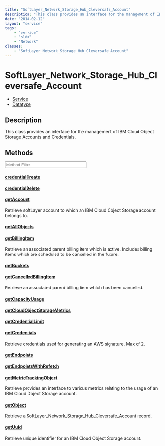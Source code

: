 ```yaml
---
title: "SoftLayer_Network_Storage_Hub_Cleversafe_Account"
description: "This class provides an interface for the management of IBM Cloud Object Storage Accounts and Credentials."
date: "2018-02-12"
layout: "service"
tags:
    - "service"
    - "sldn"
    - "Network"
classes:
    - "SoftLayer_Network_Storage_Hub_Cleversafe_Account"
---
```

# SoftLayer_Network_Storage_Hub_Cleversafe_Account
<div id='service-datatype'>
    <ul id='sldn-reference-tabs'>
    <li id='service'> <a href='/reference/services/SoftLayer_Network_Storage_Hub_Cleversafe_Account' >Service</a></li>    <li id='datatype'> <a href='/reference/datatypes/SoftLayer_Network_Storage_Hub_Cleversafe_Account' >Datatype</a></li>
    </ul>
</div>

## Description
This class provides an interface for the management of IBM Cloud Object Storage Accounts and Credentials. 



        
<div id="properties" class="content service-content">

## Methods

<div class="view-filters">
    <div class="clearfix">
        <div class="search-input-box">
            <input placeholder="Method Filter" onkeyup="titleSearch(inputId='edit-combine', divId='method-div', elementClass='method-row')" 
                type="text" id="edit-combine" value="" size="30" maxlength="128" class="form-text">
        </div>
    </div>
</div>

<div id="method-div">

<div class="method-row">

#### [credentialCreate](/reference/services/SoftLayer_Network_Storage_Hub_Cleversafe_Account/credentialCreate)

</div>

<div class="method-row">

#### [credentialDelete](/reference/services/SoftLayer_Network_Storage_Hub_Cleversafe_Account/credentialDelete)

</div>

<div class="method-row">

#### [getAccount](/reference/services/SoftLayer_Network_Storage_Hub_Cleversafe_Account/getAccount)
Retrieve softLayer account to which an IBM Cloud Object Storage account belongs to.
</div>

<div class="method-row">

#### [getAllObjects](/reference/services/SoftLayer_Network_Storage_Hub_Cleversafe_Account/getAllObjects)

</div>

<div class="method-row">

#### [getBillingItem](/reference/services/SoftLayer_Network_Storage_Hub_Cleversafe_Account/getBillingItem)
Retrieve an associated parent billing item which is active. Includes billing items which are scheduled to be cancelled in the future.
</div>

<div class="method-row">

#### [getBuckets](/reference/services/SoftLayer_Network_Storage_Hub_Cleversafe_Account/getBuckets)

</div>

<div class="method-row">

#### [getCancelledBillingItem](/reference/services/SoftLayer_Network_Storage_Hub_Cleversafe_Account/getCancelledBillingItem)
Retrieve an associated parent billing item which has been cancelled.
</div>

<div class="method-row">

#### [getCapacityUsage](/reference/services/SoftLayer_Network_Storage_Hub_Cleversafe_Account/getCapacityUsage)

</div>

<div class="method-row">

#### [getCloudObjectStorageMetrics](/reference/services/SoftLayer_Network_Storage_Hub_Cleversafe_Account/getCloudObjectStorageMetrics)

</div>

<div class="method-row">

#### [getCredentialLimit](/reference/services/SoftLayer_Network_Storage_Hub_Cleversafe_Account/getCredentialLimit)

</div>

<div class="method-row">

#### [getCredentials](/reference/services/SoftLayer_Network_Storage_Hub_Cleversafe_Account/getCredentials)
Retrieve credentials used for generating an AWS signature. Max of 2.
</div>

<div class="method-row">

#### [getEndpoints](/reference/services/SoftLayer_Network_Storage_Hub_Cleversafe_Account/getEndpoints)

</div>

<div class="method-row">

#### [getEndpointsWithRefetch](/reference/services/SoftLayer_Network_Storage_Hub_Cleversafe_Account/getEndpointsWithRefetch)

</div>

<div class="method-row">

#### [getMetricTrackingObject](/reference/services/SoftLayer_Network_Storage_Hub_Cleversafe_Account/getMetricTrackingObject)
Retrieve provides an interface to various metrics relating to the usage of an IBM Cloud Object Storage account.
</div>

<div class="method-row">

#### [getObject](/reference/services/SoftLayer_Network_Storage_Hub_Cleversafe_Account/getObject)
Retrieve a SoftLayer_Network_Storage_Hub_Cleversafe_Account record.
</div>

<div class="method-row">

#### [getUuid](/reference/services/SoftLayer_Network_Storage_Hub_Cleversafe_Account/getUuid)
Retrieve unique identifier for an IBM Cloud Object Storage account.
</div>
</div>

</div>

